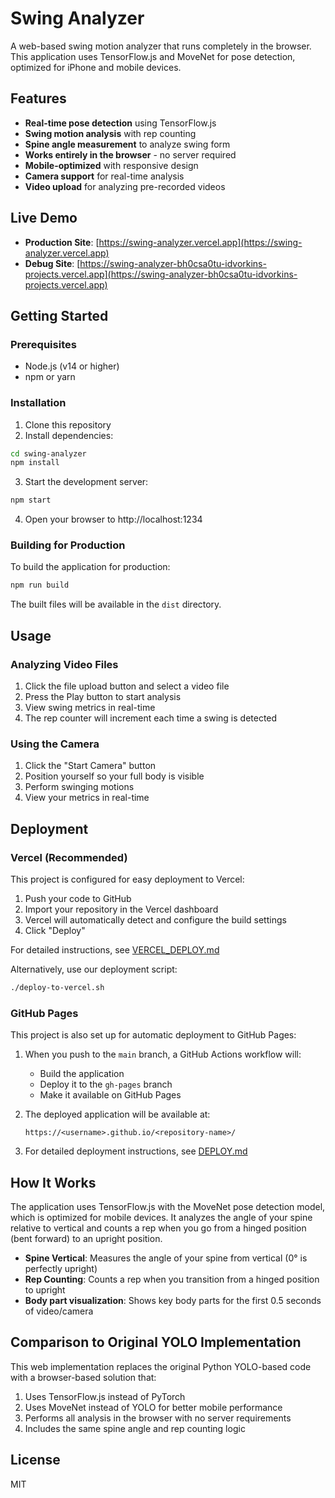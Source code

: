 # Swing Analyzer

A web-based swing motion analyzer that runs completely in the browser. This application uses TensorFlow.js and MoveNet for pose detection, optimized for iPhone and mobile devices.

## Features

- **Real-time pose detection** using TensorFlow.js
- **Swing motion analysis** with rep counting
- **Spine angle measurement** to analyze swing form
- **Works entirely in the browser** - no server required
- **Mobile-optimized** with responsive design
- **Camera support** for real-time analysis
- **Video upload** for analyzing pre-recorded videos

## Live Demo

- **Production Site**: [https://swing-analyzer.vercel.app](https://swing-analyzer.vercel.app)
- **Debug Site**: [https://swing-analyzer-bh0csa0tu-idvorkins-projects.vercel.app](https://swing-analyzer-bh0csa0tu-idvorkins-projects.vercel.app)

## Getting Started

### Prerequisites

- Node.js (v14 or higher)
- npm or yarn

### Installation

1. Clone this repository
2. Install dependencies:

```bash
cd swing-analyzer
npm install
```

3. Start the development server:

```bash
npm start
```

4. Open your browser to http://localhost:1234

### Building for Production

To build the application for production:

```bash
npm run build
```

The built files will be available in the `dist` directory.

## Usage

### Analyzing Video Files

1. Click the file upload button and select a video file
2. Press the Play button to start analysis
3. View swing metrics in real-time
4. The rep counter will increment each time a swing is detected

### Using the Camera

1. Click the "Start Camera" button
2. Position yourself so your full body is visible
3. Perform swinging motions
4. View your metrics in real-time

## Deployment

### Vercel (Recommended)

This project is configured for easy deployment to Vercel:

1. Push your code to GitHub
2. Import your repository in the Vercel dashboard
3. Vercel will automatically detect and configure the build settings
4. Click "Deploy"

For detailed instructions, see [VERCEL_DEPLOY.md](./VERCEL_DEPLOY.md)

Alternatively, use our deployment script:

```bash
./deploy-to-vercel.sh
```

### GitHub Pages

This project is also set up for automatic deployment to GitHub Pages:

1. When you push to the `main` branch, a GitHub Actions workflow will:

   - Build the application
   - Deploy it to the `gh-pages` branch
   - Make it available on GitHub Pages

2. The deployed application will be available at:

   ```
   https://<username>.github.io/<repository-name>/
   ```

3. For detailed deployment instructions, see [DEPLOY.md](./DEPLOY.md)

## How It Works

The application uses TensorFlow.js with the MoveNet pose detection model, which is optimized for mobile devices. It analyzes the angle of your spine relative to vertical and counts a rep when you go from a hinged position (bent forward) to an upright position.

- **Spine Vertical**: Measures the angle of your spine from vertical (0° is perfectly upright)
- **Rep Counting**: Counts a rep when you transition from a hinged position to upright
- **Body part visualization**: Shows key body parts for the first 0.5 seconds of video/camera

## Comparison to Original YOLO Implementation

This web implementation replaces the original Python YOLO-based code with a browser-based solution that:

1. Uses TensorFlow.js instead of PyTorch
2. Uses MoveNet instead of YOLO for better mobile performance
3. Performs all analysis in the browser with no server requirements
4. Includes the same spine angle and rep counting logic

## License

MIT
